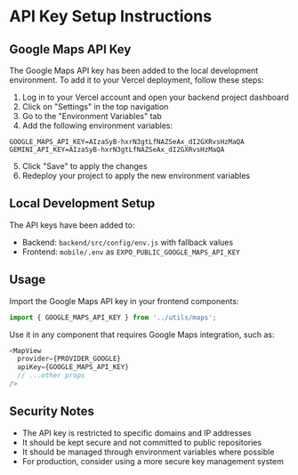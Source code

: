 # API Key Setup Instructions

## Google Maps API Key

The Google Maps API key has been added to the local development environment. To add it to your Vercel deployment, follow these steps:

1. Log in to your Vercel account and open your backend project dashboard
2. Click on "Settings" in the top navigation
3. Go to the "Environment Variables" tab
4. Add the following environment variables:

```
GOOGLE_MAPS_API_KEY=AIzaSyB-hxrN3gtLfNAZSeAx_dI2GXRvsHzMaQA
GEMINI_API_KEY=AIzaSyB-hxrN3gtLfNAZSeAx_dI2GXRvsHzMaQA
```

5. Click "Save" to apply the changes
6. Redeploy your project to apply the new environment variables

## Local Development Setup

The API keys have been added to:

- Backend: `backend/src/config/env.js` with fallback values
- Frontend: `mobile/.env` as `EXPO_PUBLIC_GOOGLE_MAPS_API_KEY`

## Usage

Import the Google Maps API key in your frontend components:

```typescript
import { GOOGLE_MAPS_API_KEY } from '../utils/maps';
```

Use it in any component that requires Google Maps integration, such as:

```typescript
<MapView
  provider={PROVIDER_GOOGLE}
  apiKey={GOOGLE_MAPS_API_KEY}
  // ...other props
/>
```

## Security Notes

- The API key is restricted to specific domains and IP addresses
- It should be kept secure and not committed to public repositories
- It should be managed through environment variables where possible
- For production, consider using a more secure key management system